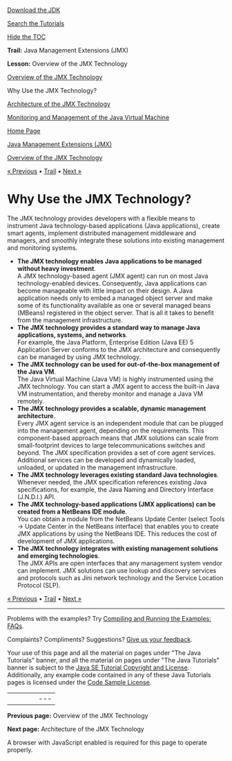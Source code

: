 [Download
the JDK](http://java.sun.com/javase/6/download.jsp)
  
[Search the
Tutorials](../../search.html)
  
[Hide the TOC](javascript:toggleLeft())

**Trail:** Java Management Extensions (JMX)
  
**Lesson:** Overview of the JMX Technology

[Overview of the JMX Technology](index.html)

Why Use the JMX Technology?

[Architecture of the JMX Technology](architecture.html)

[Monitoring and Management of the Java Virtual Machine](javavm.html)

[Home Page](../../index.html)
>
[Java Management Extensions (JMX)](../index.html)
>
[Overview of the JMX Technology](index.html)

[« Previous](index.html) • [Trail](../TOC.html) • [Next »](architecture.html)

# Why Use the JMX Technology?

The JMX technology provides developers with a flexible means to instrument Java technology-based applications (Java applications), create smart agents, implement distributed management middleware and managers, and smoothly integrate these solutions into existing management and monitoring systems.

* **The JMX technology enables Java applications to be managed without heavy investment**.   
  A JMX technology-based agent (JMX agent) can run on most Java technology-enabled devices. Consequently, Java applications can become manageable with little impact on their design. A Java application needs only to embed a managed object server and make some of its functionality available as one or several managed beans (MBeans) registered in the object server. That is all it takes to benefit from the management infrastructure.
* **The JMX technology provides a standard way to manage Java applications, systems, and networks**.   
  For example, the Java Platform, Enterprise Edition (Java EE) 5 Application Server conforms to the JMX architecture and consequently can be managed by using JMX technology.
* **The JMX technology can be used for out-of-the-box management of the Java VM**.   
  The Java Virtual Machine (Java VM) is highly instrumented using the JMX technology. You can start a JMX agent to access the built-in Java VM instrumentation, and thereby monitor and manage a Java VM remotely.
* **The JMX technology provides a scalable, dynamic management architecture**.   
  Every JMX agent service is an independent module that can be plugged into the management agent, depending on the requirements. This component-based approach means that JMX solutions can scale from small-footprint devices to large telecommunications switches and beyond. The JMX specification provides a set of core agent services. Additional services can be developed and dynamically loaded, unloaded, or updated in the management infrastructure.
* **The JMX technology leverages existing standard Java technologies**.   
  Whenever needed, the JMX specification references existing Java specifications, for example, the Java Naming and Directory Interface (J.N.D.I.) API.
* **The JMX technology-based applications (JMX applications) can be created from a NetBeans IDE module**.   
  You can obtain a module from the NetBeans Update Center (select Tools -> Update Center in the NetBeans interface) that enables you to create JMX applications by using the NetBeans IDE. This reduces the cost of development of JMX applications.
* **The JMX technology integrates with existing management solutions and emerging technologies**.   
  The JMX APIs are open interfaces that any management system vendor can implement. JMX solutions can use lookup and discovery services and protocols such as Jini network technology and the Service Location Protocol (SLP).

[« Previous](index.html)
•
[Trail](../TOC.html)
•
[Next »](architecture.html)

---

Problems with the examples? Try [Compiling and Running
the Examples: FAQs](../../information/run-examples.html).
  
Complaints? Compliments? Suggestions? [Give
us your feedback](http://download.oracle.com/javase/feedback.html).

Your use of this page and all the material on pages under "The Java Tutorials" banner,
and all the material on pages under "The Java Tutorials" banner is subject to the [Java SE Tutorial Copyright
and License](../../information/license.html).
Additionally, any example code contained in any of these Java
Tutorials pages is licensed under the
[Code
Sample License](http://developers.sun.com/license/berkeley_license.html).

|  |  |  |  |  |
| --- | --- | --- | --- | --- |
| |  |  | | --- | --- | | duke image | Oracle logo | | [About Oracle](http://www.oracle.com/us/corporate/index.html) | [Oracle Technology Network](http://www.oracle.com/technology/index.html) | [Terms of Service](https://www.samplecode.oracle.com/servlets/CompulsoryClickThrough?type=TermsOfService) | Copyright © 1995, 2011 Oracle and/or its affiliates. All rights reserved. |

**Previous page:** Overview of the JMX Technology
  
**Next page:** Architecture of the JMX Technology




A browser with JavaScript enabled is required for this page to operate properly.
